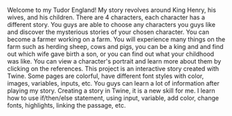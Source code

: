 Welcome to my Tudor England! My story revolves around King Henry, his wives, and his children. There are 4 characters, each character has a different story. You guys are able to choose any characters you guys like and discover the mysterious stories of your chosen character. You can become a farmer working on a farm. You will experience many things on the farm such as herding sheep, cows and pigs, you can be a king and and find out which wife gave birth a son, or you can find out what your childhood was like. You can view a character's portrait and learn more about them by clicking on the references. This project is an interactive story created with Twine. Some pages are colorful, have different font styles with color, images, variables, inputs, etc. You guys can learn a lot of information after playing my story. Creating a story in Twine, it is a new skill for me. I learn how to use if/then/else statement, using input, variable, add color, change fonts, highlights, linking the passage, etc. 
